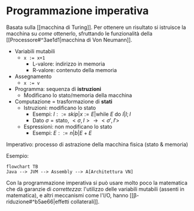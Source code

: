 # Programmazione imperativa

Basata sulla [[macchina di Turing]]. Per ottenere un risultato si istruisce la macchina su *come* ottenerlo, sfruttando le funzionalità della [[Processore#^3ae1d1|macchina di Von Neumann]].
- Variabili mutabili
	- `x := x+1`
		- L-valore: indirizzo in memoria
		- R-valore: contenuto della memoria
- Assegnamento
	- `x := v`
- Programma: sequenza di **istruzioni**
	- Modificano lo stato/memoria della macchina
- Computazione = trasformazione di **stati**
	- Istruzioni: modificano lo stato
		- Esempi: $I::=skip|x:=E|\text{while } E \text{ do } I|I;I$
		- Dato $\sigma=\text{stato}$, $<\sigma,I> → <\sigma',I'>$
	- Espressioni: non modificano lo stato
		- Esempi: $E::=n|b|E+E$

Imperativo: processo di astrazione della macchina fisica (stato & memoria)

Esempio:

```mermaid
flowchart TB
Java --> JVM --> Assembly --> A[Architettura VN]
```

Con la programmazione imperativa si può usare molto poco la matematica che dà garanzie di *correttezza*: l'utilizzo delle variabili mutabili (assenti in matematica), e altri meccanismi come l'I/O, hanno [[β-riduzione#^b5ae66|effetti collaterali]].
